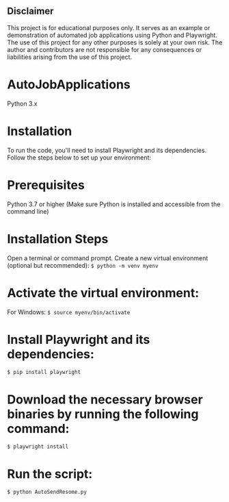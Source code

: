 ## Disclaimer

This project is for educational purposes only. It serves as an example or demonstration of automated job applications using Python and Playwright. The use of this project for any other purposes is solely at your own risk. The author and contributors are not responsible for any consequences or liabilities arising from the use of this project.



# AutoJobApplications
Python 3.x


# Installation
To run the code, you'll need to install Playwright and its dependencies. Follow the steps below to set up your environment:

# Prerequisites
Python 3.7 or higher (Make sure Python is installed and accessible from the command line)

# Installation Steps
Open a terminal or command prompt.
Create a new virtual environment (optional but recommended):
`$ python -m venv myenv`

# Activate the virtual environment:
For Windows:
`$ source myenv/bin/activate`

# Install Playwright and its dependencies:
`$ pip install playwright`

# Download the necessary browser binaries by running the following command:
`$ playwright install`

# Run the script:
`$ python AutoSendResome.py`
